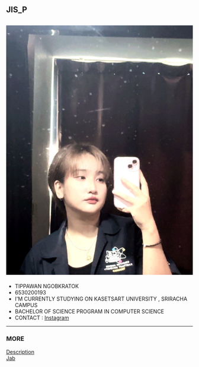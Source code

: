 ## JIS_P
![Profile](profile/Img_profile.jpg)
---
* TIPPAWAN NGOBKRATOK
* 6530200193
* I'M CURRENTLY STUDYING ON KASETSART UNIVERSITY , SRIRACHA CAMPUS
* BACHELOR OF SCIENCE PROGRAM IN COMPUTER SCIENCE
* CONTACT : [Instagram](https://www.instagram.com/jis_p03)
---
### MORE
[Description](description.md)
<br>
[Jab](https://Jabjibi.github.io)

